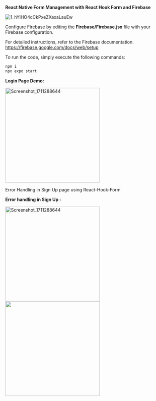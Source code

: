**React Native Form Management with React Hook Form and Firebase**

![1_hYlHO4cCkPxeZXaxaLauEw](https://github.com/RizwanSabir/react-native-form-hook-firebase/assets/125357675/9a3ca7ad-79c2-4abf-a73c-f550eea8ee1d)

Configure Firebase by editing the **Firebase/Firebase.jsx** file with your Firebase configuration.

For detailed instructions, refer to the Firebase documentation.
https://firebase.google.com/docs/web/setup


To run the code, simply execute the following commands:
 
```bash
npm i
npx expo start
```
**Login Page Demo:**

<img src="https://github.com/RizwanSabir/react-native-form-hook-firebase/assets/125357675/b7763b3b-5cb9-4b90-b176-3a13b6d987d9" width="300" alt="Screenshot_1711288644">

Error Handling in Sign Up page using React-Hook-Form

**Error handling in Sign Up :**

<img src="https://github.com/RizwanSabir/react-native-form-hook-firebase/assets/125357675/a3f46cb7-9642-4849-8a2c-e0c850025b32" width="300" alt="Screenshot_1711288644">

<img  src="https://github.com/RizwanSabir/react-native-form-hook-firebase/assets/125357675/bf87c0ea-a687-47b6-a00a-cccbea9a54b6" width="300"  >

